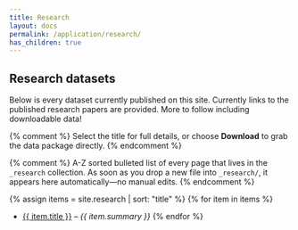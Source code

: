 ```yaml
---
title: Research
layout: docs
permalink: /application/research/
has_children: true
---
```


## Research datasets

Below is every dataset currently published on this site.
Currently links to the published research papers are provided.
More to follow including downloadable data!

{% comment %}
 Select the title for full details, or choose **Download** to grab the data package directly.
{% endcomment %}

{% comment %}
A-Z sorted bulleted list of every page that lives in the `_research` collection.
As soon as you drop a new file into `_research/`, it appears here automatically—no manual edits.
{% endcomment %}

{% assign items = site.research | sort: "title" %}
{% for item in items %}
* <a href="{{ item.url | relative_url }}">{{ item.title }}</a> – <em>{{ item.summary }}</em>
{% endfor %}
